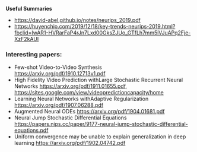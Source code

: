 **Useful Summaries** 
- https://david-abel.github.io/notes/neurips_2019.pdf
- https://huyenchip.com/2019/12/18/key-trends-neurips-2019.html?fbclid=IwAR1-HVRarFaP4rJn7Lxd00GksZJUo_GTfLh7mm5iVJuAPq2Fje-XzF2kAUI

### Interesting papers:

+ Few-shot Video-to-Video Synthesis https://arxiv.org/pdf/1910.12713v1.pdf
+ High Fidelity Video Prediction withLarge Stochastic Recurrent Neural Networks https://arxiv.org/pdf/1911.01655.pdf, https://sites.google.com/view/videopredictioncapacity/home
+ Learning Neural Networks withAdaptive Regularization https://arxiv.org/pdf/1907.06288.pdf
+ Augmented Neural ODEs https://arxiv.org/pdf/1904.01681.pdf
+ Neural Jump Stochastic Differential Equations https://papers.nips.cc/paper/9177-neural-jump-stochastic-differential-equations.pdf
+ Uniform convergence may be unable to explain generalization in deep learning https://arxiv.org/pdf/1902.04742.pdf
